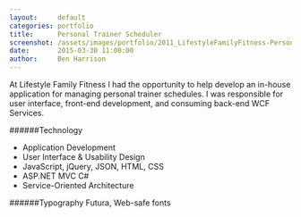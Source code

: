```yaml
---
layout:     default
categories: portfolio
title:      Personal Trainer Scheduler
screenshot: /assets/images/portfolio/2011_LifestyleFamilyFitness-PersonalTrainerScheduler.jpg
date:       2015-03-30 11:00:00
author:     Ben Harrison
---
```


At Lifestyle Family Fitness I had the opportunity to help develop an in-house application for managing personal trainer schedules.
I was responsible for user interface, front-end development, and consuming back-end WCF Services.

######Technology

* Application Development
* User Interface &amp; Usability Design
* JavaScript, jQuery, JSON, HTML, CSS
* ASP.NET MVC C#
* Service-Oriented Architecture

######Typography
Futura, Web-safe fonts

